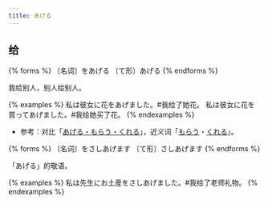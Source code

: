 ```yaml
---
title: あげる
---
```


## 给

{% forms %}
〔名词〕をあげる
〔て形〕あげる
{% endforms %}

我给别人，别人给别人。

{% examples %}
私は彼女に花をあげました。#我给了她花。
私は彼女に花を買ってあげました。#我给她买了花。
{% endexamples %}

- 参考：对比「[あげる・もらう・くれる](/grammar-diff/ageru-morau-kureru)」，近义词「[もらう](../morau)・[くれる](../kureru)」。

{% forms %}
〔名词〕をさしあげます
〔て形〕さしあげます
{% endforms %}

「あげる」的敬语。

{% examples %}
私は先生にお土産をさしあげました。#我给了老师礼物。
{% endexamples %}
